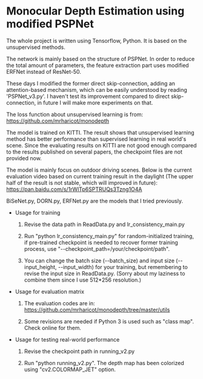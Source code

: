 # Monocular Depth Estimation using modified PSPNet
The whole project is written using Tensorflow, Python.
It is based on the unsupervised methods.

The network is mainly based on the structure of PSPNet.
In order to reduce the total amount of parameters,
the feature extraction part uses modified ERFNet instead of ResNet-50.

These days I modified the former direct skip-connection, adding an attention-based mechanism, which can be easily understood by reading 'PSPNet_v3.py'. I haven't test its improvement compared to direct skip-connection, in future I will make more experiments on that.

The loss function about unsupervised learning is from:
https://github.com/mrharicot/monodepth

The model is trained on KITTI. The result shows that unsupervised learning method has better performance than supervised learning in real world's scene. Since the evaluating results on KITTI are not good enough compared to the results published on several papers, the checkpoint files are not provided now.

The model is mainly focus on outdoor driving scenes. Below is the current evaluation video based on current training result in the daylight (The upper half of the result is not stable, which will improved in future):
https://pan.baidu.com/s/1rWlTp6SPTRUQs3Tzng1O4A

BiSeNet.py, DORN.py, ERFNet.py are the models that I tried previously.

* Usage for training

  1. Revise the data path in ReadData.py and lr_consistency_main.py

  2. Run "python lr_consistency_main.py" for random-initialized training, if pre-trained checkpoint is needed to recover former training process, use "--checkpoint_path=/your/checkpoint/path".
  
  3. You can change the batch size (--batch_size) and input size (--input_height, --input_width) for your training, but remembering to revise the input size in ReadData.py. (Sorry about my laziness to combine them since I use 512*256 resolution.)

* Usage for evaluation matrix
  
  1. The evaluation codes are in:
  https://github.com/mrharicot/monodepth/tree/master/utils

  2. Some revisions are needed if Python 3 is used such as "class map". Check online for them.

* Usage for testing real-world performance
  1. Revise the checkpoint path in running_v2.py

  2. Run "python running_v2.py". The depth map has been colorized using "cv2.COLORMAP_JET" option.
